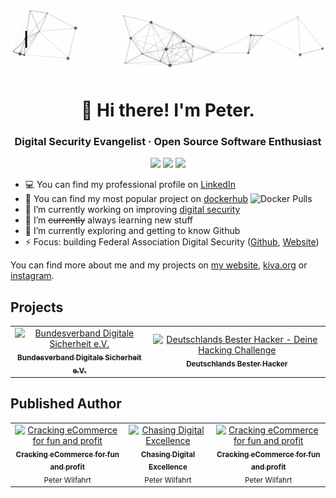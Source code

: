 <div align="center">
  <a href="https://pw.is/" target="_blank"><img src="intro.gif" alt="👋 Hi there! I'm (p(eter|-w)|https://pw.is)" title="👋 Hi there! I'm (p(eter|-w)|https://pw.is)"/></a>
</div>

<h1 align="center">👋 Hi there! I'm Peter.</h1>
<h3 align="center">Digital Security Evangelist · Open Source Software Enthusiast</h3>

<p align="center">
  <img src="https://img.shields.io/docker/pulls/wilfahrt/gatling-webserver">
  <img src="https://img.shields.io/badge/Digital-Security-green">
  <img src="https://img.shields.io/badge/Public%20Speaker-%F0%9F%94%8A-blue">
</p>


- :computer: You can find my professional profile on [LinkedIn](https://www.linkedin.com/in/pwilfahrt/)
- :rocket: You can find my most popular project on [dockerhub](https://hub.docker.com/r/wilfahrt/gatling-webserver) ![Docker Pulls]()
- 🔭 I’m currently working on improving [digital security](https://www.digitale-sicherheit.org/)
- 🌱 I’m ~~currently~~ always learning new stuff
- 👯 I’m currently exploring and getting to know Github
- ⚡ Focus: building Federal Association Digital Security ([Github](https://github.com/Bundesverband-Digitale-Sicherheit-eV/), [Website](https://www.digitale-sicherheit.org))

You can find more about me and my projects on [my website](https://pw.is), [kiva.org](https://www.kiva.org/lender/peterw) or [instagram](https://www.instagram.com/peterwilfahrt/).



## Projects

<table align="center">
  <tr>
    <td align="center">
      <a href="https://www.digitale-sicherheit.org/" target="_blank">
        <img src="https://www.digitale-sicherheit.org/img/Bundesverband_Digitale_Sicherheit_Icon.png"
             alt="Bundesverband Digitale Sicherheit e.V."
             title="Bundesverband Digitale Sicherheit e.V."
             height="120"
             />
        <br />
        <sub><b>Bundesverband Digitale Sicherheit e.V.</b></sub>
      </a>
    </td>
    <td align="center">
      <a href="https://deutschlands-bester-hacker.de/" target="_blank">
        <img src="https://deutschlands-bester-hacker.de/wp-content/uploads/2022/02/DBH_Logo_2022_new.png"
             alt="Deutschlands Bester Hacker - Deine Hacking Challenge"
             title="Deutschlands Bester Hacker - Deine Hacking Challenge"
             height="120"
             />
        <br />
        <sub><b>Deutschlands Bester Hacker</b></sub>
      </a>
    </td>
  </tr>
</table>

## Published Author

<table align="center">
  <tr>
    <td align="center">
      <a href="https://smile.amazon.de/dp/B071HFVY7J?&tag=pwis09-21">
          <img src="https://m.media-amazon.com/images/I/61SS2CzBaNL.jpg" width="120" alt="Cracking eCommerce for fun and profit" />
          <br />
          <sub><b>Cracking eCommerce for fun and profit</b></sub>
      </a>
      <br />
      <sub>Peter Wilfahrt</sub>
    </td>
    <td align="center">
      <a href="https://smile.amazon.de/dp/1657204545?&tag=pwis09-21">
          <img src="https://images-na.ssl-images-amazon.com/images/I/51VkE2UWCNL._SX322_BO1,204,203,200_.jpg" width="120" alt="Chasing Digital Excellence" />
          <br />
          <sub><b>Chasing Digital Excellence</b></sub>
      </a>
      <br />
      <sub>Peter Wilfahrt</sub>
    </td>
    <td align="center">
      <a href="https://smile.amazon.de/dp/1521135452?&tag=pwis09-21">
          <img src="https://images-na.ssl-images-amazon.com/images/I/51OV4nPc5XL._SX331_BO1,204,203,200_.jpg" width="120" alt="Cracking eCommerce for fun and profit" />
          <br />
          <sub><b>Cracking eCommerce for fun and profit</b></sub>
      </a>
      <br />
      <sub>Peter Wilfahrt</sub>
    </td>
  </tr>
</table>
